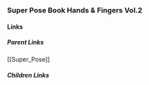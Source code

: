 ### Super Pose Book Hands & Fingers Vol.2
#### Links
##### Parent Links
[[Super_Pose]]
##### Children Links

